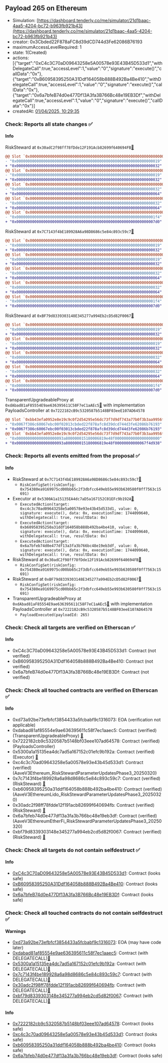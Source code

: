 ## Payload 265 on Ethereum

- Simulation: [https://dashboard.tenderly.co/me/simulator/21d1baac-4aa5-4204-bc72-b963fb921b43](https://dashboard.tenderly.co/me/simulator/21d1baac-4aa5-4204-bc72-b963fb921b43)
- creator: 0x3Cbded22F878aFC8d39dCD744d3Fe62086B76193
- maximumAccessLevelRequired: 1
- state: 1(Created)
- actions: [{"target":"0xC4c3C70aD09643258e5A00578e93E43B45D533d1","withDelegateCall":true,"accessLevel":1,"value":"0","signature":"execute()","callData":"0x"},{"target":"0xB60958395250A31Ddf164058b888B492Ba4Be410","withDelegateCall":true,"accessLevel":1,"value":"0","signature":"execute()","callData":"0x"},{"target":"0x6a7bfeB74d0e477Df13A3fa3B766Bc48e19EB3Df","withDelegateCall":true,"accessLevel":1,"value":"0","signature":"execute()","callData":"0x"}]
- createdAt: [01/04/2025, 10:29:35](https://etherscan.io/tx/0xd1bddab14cf5237821b3f28bac87985108e2fcefa3cb5fd07ef5a4f0bb0148ed)

### Check: Reports all state changes :white_check_mark:

#### Info


RiskSteward at `0x30adC2f98ff78fDde12F191Acb82699f640694FB`[:ghost:](https://github.com/bgd-labs/aave-address-book "AaveV3EthereumLido.RISK_STEWARD")
```diff
@@ Slot `0x0000000000000000000000000000000000000000000000000000000000000002` @@
- "0x0000000000000000000000000000000000000000000000000000000000000019"
+ "0x0000000000000000000000000000000000000000000000000000000000000032"
@@ Slot `0x0000000000000000000000000000000000000000000000000000000000000004` @@
- "0x0000000000000000000000000000000000000000000000000000000000000019"
+ "0x0000000000000000000000000000000000000000000000000000000000000032"
@@ Slot `0x000000000000000000000000000000000000000000000000000000000000000e` @@
- "0x0000000000000000000000000000000000000000000000000000000000000032"
+ "0x0000000000000000000000000000000000000000000000000000000000000064"
@@ Slot `0x0000000000000000000000000000000000000000000000000000000000000010` @@
- "0x0000000000000000000000000000000000000000000000000000000000000032"
+ "0x0000000000000000000000000000000000000000000000000000000000000064"
@@ Slot `0x0000000000000000000000000000000000000000000000000000000000000012` @@
- "0x00000000000000000000000000000000000000000000000000000000000001f4"
+ "0x00000000000000000000000000000000000000000000000000000000000007d0"
```

RiskSteward at `0x7C7143f4bE189928A6a98D8686c5e84c893c59c7`[:ghost:](https://github.com/bgd-labs/aave-address-book "AaveV3Ethereum.RISK_STEWARD")
```diff
@@ Slot `0x0000000000000000000000000000000000000000000000000000000000000002` @@
- "0x0000000000000000000000000000000000000000000000000000000000000019"
+ "0x0000000000000000000000000000000000000000000000000000000000000032"
@@ Slot `0x0000000000000000000000000000000000000000000000000000000000000004` @@
- "0x0000000000000000000000000000000000000000000000000000000000000019"
+ "0x0000000000000000000000000000000000000000000000000000000000000032"
@@ Slot `0x000000000000000000000000000000000000000000000000000000000000000e` @@
- "0x0000000000000000000000000000000000000000000000000000000000000032"
+ "0x0000000000000000000000000000000000000000000000000000000000000064"
@@ Slot `0x0000000000000000000000000000000000000000000000000000000000000010` @@
- "0x0000000000000000000000000000000000000000000000000000000000000032"
+ "0x0000000000000000000000000000000000000000000000000000000000000064"
@@ Slot `0x0000000000000000000000000000000000000000000000000000000000000012` @@
- "0x00000000000000000000000000000000000000000000000000000000000001f4"
+ "0x00000000000000000000000000000000000000000000000000000000000007d0"
```

RiskSteward at `0xBF79d8339303148E345277a994Eb2cD5d82F0067`[:ghost:](https://github.com/bgd-labs/aave-address-book "AaveV3EthereumEtherFi.RISK_STEWARD")
```diff
@@ Slot `0x0000000000000000000000000000000000000000000000000000000000000002` @@
- "0x0000000000000000000000000000000000000000000000000000000000000019"
+ "0x0000000000000000000000000000000000000000000000000000000000000032"
@@ Slot `0x0000000000000000000000000000000000000000000000000000000000000004` @@
- "0x0000000000000000000000000000000000000000000000000000000000000019"
+ "0x0000000000000000000000000000000000000000000000000000000000000032"
@@ Slot `0x000000000000000000000000000000000000000000000000000000000000000e` @@
- "0x0000000000000000000000000000000000000000000000000000000000000032"
+ "0x0000000000000000000000000000000000000000000000000000000000000064"
@@ Slot `0x0000000000000000000000000000000000000000000000000000000000000010` @@
- "0x0000000000000000000000000000000000000000000000000000000000000032"
+ "0x0000000000000000000000000000000000000000000000000000000000000064"
@@ Slot `0x0000000000000000000000000000000000000000000000000000000000000012` @@
- "0x00000000000000000000000000000000000000000000000000000000000001f4"
+ "0x00000000000000000000000000000000000000000000000000000000000007d0"
```

TransparentUpgradeableProxy at `0xdAbad81aF85554E9ae636395611C58F7eC1aAEc5`[:ghost:](https://github.com/bgd-labs/aave-address-book "GovernanceV3Ethereum.PAYLOADS_CONTROLLER") with implementation PayloadsController at `0x7222182cB9c5320587b5148BF03eeE107AD64578`
```diff
@@ Slot `0xbb43efa0952e8e19c9c0f2d54295e56dc73f7d9df743a77b0f3b3aa9956f733b` @@
- "0x0067f386c60067ebc00f02013cbded22f878afc8d39dcd744d3fe62086b76193"
+ "0x0067f386c60067ebc00f03013cbded22f878afc8d39dcd744d3fe62086b76193"
@@ Slot `0xbb43efa0952e8e19c9c0f2d54295e56dc73f7d9df743a77b0f3b3aa9956f733c` @@
- "0x000000000000000000093a800000015180006819e48f00000000000000000000"
+ "0x000000000000000000093a800000015180006819e48f00000000000067f4d938"
```


### Check: Reports all events emitted from the proposal :white_check_mark:

#### Info

- RiskSteward at `0x7C7143f4bE189928A6a98D8686c5e84c893c59c7`[:ghost:](https://github.com/bgd-labs/aave-address-book "AaveV3Ethereum.RISK_STEWARD")
  - `RiskConfigSet(riskConfig: 0x754380ea9169975cd00bb65c2f3dbfcc649eb55e993b630580f0ff7563c15691)`
- Executor at `0x5300A1a15135EA4dc7aD5a167152C01EFc9b192A`[:ghost:](https://github.com/bgd-labs/aave-address-book "AaveV2Ethereum.POOL_ADMIN, AaveV2EthereumAMM.POOL_ADMIN, AaveV3Ethereum.ACL_ADMIN, AaveV3EthereumEtherFi.ACL_ADMIN, AaveV3EthereumLido.ACL_ADMIN, GovernanceV3Ethereum.EXECUTOR_LVL_1")
  - `ExecutedAction(target: 0xc4c3c70ad09643258e5a00578e93e43b45d533d1, value: 0, signature: execute(), data: 0x, executionTime: 1744099640, withDelegatecall: true, resultData: 0x)`
  - `ExecutedAction(target: 0xb60958395250a31ddf164058b888b492ba4be410, value: 0, signature: execute(), data: 0x, executionTime: 1744099640, withDelegatecall: true, resultData: 0x)`
  - `ExecutedAction(target: 0x6a7bfeb74d0e477df13a3fa3b766bc48e19eb3df, value: 0, signature: execute(), data: 0x, executionTime: 1744099640, withDelegatecall: true, resultData: 0x)`
- RiskSteward at `0x30adC2f98ff78fDde12F191Acb82699f640694FB`[:ghost:](https://github.com/bgd-labs/aave-address-book "AaveV3EthereumLido.RISK_STEWARD")
  - `RiskConfigSet(riskConfig: 0x754380ea9169975cd00bb65c2f3dbfcc649eb55e993b630580f0ff7563c15691)`
- RiskSteward at `0xBF79d8339303148E345277a994Eb2cD5d82F0067`[:ghost:](https://github.com/bgd-labs/aave-address-book "AaveV3EthereumEtherFi.RISK_STEWARD")
  - `RiskConfigSet(riskConfig: 0x754380ea9169975cd00bb65c2f3dbfcc649eb55e993b630580f0ff7563c15691)`
- TransparentUpgradeableProxy at `0xdAbad81aF85554E9ae636395611C58F7eC1aAEc5`[:ghost:](https://github.com/bgd-labs/aave-address-book "GovernanceV3Ethereum.PAYLOADS_CONTROLLER") with implementation PayloadsController at `0x7222182cB9c5320587b5148BF03eeE107AD64578`
  - `PayloadExecuted(payloadId: 265)`

### Check: Check all targets are verified on Etherscan :white_check_mark:

#### Info

- 0xC4c3C70aD09643258e5A00578e93E43B45D533d1: Contract (not verified) 
- 0xB60958395250A31Ddf164058b888B492Ba4Be410: Contract (not verified) 
- 0x6a7bfeB74d0e477Df13A3fa3B766Bc48e19EB3Df: Contract (not verified) 

### Check: Check all touched contracts are verified on Etherscan :white_check_mark:

#### Info

- 0xd73a92be73efbfcf3854433a5fcbabf9c1316073: EOA (verification not applicable)
- 0xdabad81af85554e9ae636395611c58f7ec1aaec5: Contract (verified) (TransparentUpgradeableProxy) [:ghost:](https://github.com/bgd-labs/aave-address-book "GovernanceV3Ethereum.PAYLOADS_CONTROLLER")
- 0x7222182cb9c5320587b5148bf03eee107ad64578: Contract (verified) (PayloadsController) 
- 0x5300a1a15135ea4dc7ad5a167152c01efc9b192a: Contract (verified) (Executor) [:ghost:](https://github.com/bgd-labs/aave-address-book "AaveV2Ethereum.POOL_ADMIN, AaveV2EthereumAMM.POOL_ADMIN, AaveV3Ethereum.ACL_ADMIN, AaveV3EthereumEtherFi.ACL_ADMIN, AaveV3EthereumLido.ACL_ADMIN, GovernanceV3Ethereum.EXECUTOR_LVL_1")
- 0xc4c3c70ad09643258e5a00578e93e43b45d533d1: Contract (verified) (AaveV3Ethereum_RiskStewardParameterUpdatesPhase3_20250320) 
- 0x7c7143f4be189928a6a98d8686c5e84c893c59c7: Contract (verified) (RiskSteward) [:ghost:](https://github.com/bgd-labs/aave-address-book "AaveV3Ethereum.RISK_STEWARD")
- 0xb60958395250a31ddf164058b888b492ba4be410: Contract (verified) (AaveV3EthereumLido_RiskStewardParameterUpdatesPhase3_20250320) 
- 0x30adc2f98ff78fdde12f191acb82699f640694fb: Contract (verified) (RiskSteward) [:ghost:](https://github.com/bgd-labs/aave-address-book "AaveV3EthereumLido.RISK_STEWARD")
- 0x6a7bfeb74d0e477df13a3fa3b766bc48e19eb3df: Contract (verified) (AaveV3EthereumEtherFi_RiskStewardParameterUpdatesPhase3_20250320) 
- 0xbf79d8339303148e345277a994eb2cd5d82f0067: Contract (verified) (RiskSteward) [:ghost:](https://github.com/bgd-labs/aave-address-book "AaveV3EthereumEtherFi.RISK_STEWARD")

### Check: Check all targets do not contain selfdestruct :white_check_mark:

#### Info

- [0xC4c3C70aD09643258e5A00578e93E43B45D533d1](https://etherscan.io/address/0xC4c3C70aD09643258e5A00578e93E43B45D533d1): Contract (looks safe)
- [0xB60958395250A31Ddf164058b888B492Ba4Be410](https://etherscan.io/address/0xB60958395250A31Ddf164058b888B492Ba4Be410): Contract (looks safe)
- [0x6a7bfeB74d0e477Df13A3fa3B766Bc48e19EB3Df](https://etherscan.io/address/0x6a7bfeB74d0e477Df13A3fa3B766Bc48e19EB3Df): Contract (looks safe)

### Check: Check all touched contracts do not contain selfdestruct :white_check_mark:

#### Warnings

- [0xd73a92be73efbfcf3854433a5fcbabf9c1316073](https://etherscan.io/address/0xd73a92be73efbfcf3854433a5fcbabf9c1316073): EOA (may have code later)
- [0xdabad81af85554e9ae636395611c58f7ec1aaec5](https://etherscan.io/address/0xdabad81af85554e9ae636395611c58f7ec1aaec5): Contract (with DELEGATECALL)[:ghost:](https://github.com/bgd-labs/aave-address-book "GovernanceV3Ethereum.PAYLOADS_CONTROLLER")
- [0x5300a1a15135ea4dc7ad5a167152c01efc9b192a](https://etherscan.io/address/0x5300a1a15135ea4dc7ad5a167152c01efc9b192a): Contract (with DELEGATECALL)[:ghost:](https://github.com/bgd-labs/aave-address-book "AaveV2Ethereum.POOL_ADMIN, AaveV2EthereumAMM.POOL_ADMIN, AaveV3Ethereum.ACL_ADMIN, AaveV3EthereumEtherFi.ACL_ADMIN, AaveV3EthereumLido.ACL_ADMIN, GovernanceV3Ethereum.EXECUTOR_LVL_1")
- [0x7c7143f4be189928a6a98d8686c5e84c893c59c7](https://etherscan.io/address/0x7c7143f4be189928a6a98d8686c5e84c893c59c7): Contract (with DELEGATECALL)[:ghost:](https://github.com/bgd-labs/aave-address-book "AaveV3Ethereum.RISK_STEWARD")
- [0x30adc2f98ff78fdde12f191acb82699f640694fb](https://etherscan.io/address/0x30adc2f98ff78fdde12f191acb82699f640694fb): Contract (with DELEGATECALL)[:ghost:](https://github.com/bgd-labs/aave-address-book "AaveV3EthereumLido.RISK_STEWARD")
- [0xbf79d8339303148e345277a994eb2cd5d82f0067](https://etherscan.io/address/0xbf79d8339303148e345277a994eb2cd5d82f0067): Contract (with DELEGATECALL)[:ghost:](https://github.com/bgd-labs/aave-address-book "AaveV3EthereumEtherFi.RISK_STEWARD")

#### Info

- [0x7222182cb9c5320587b5148bf03eee107ad64578](https://etherscan.io/address/0x7222182cb9c5320587b5148bf03eee107ad64578): Contract (looks safe)
- [0xc4c3c70ad09643258e5a00578e93e43b45d533d1](https://etherscan.io/address/0xc4c3c70ad09643258e5a00578e93e43b45d533d1): Contract (looks safe)
- [0xb60958395250a31ddf164058b888b492ba4be410](https://etherscan.io/address/0xb60958395250a31ddf164058b888b492ba4be410): Contract (looks safe)
- [0x6a7bfeb74d0e477df13a3fa3b766bc48e19eb3df](https://etherscan.io/address/0x6a7bfeb74d0e477df13a3fa3b766bc48e19eb3df): Contract (looks safe)

